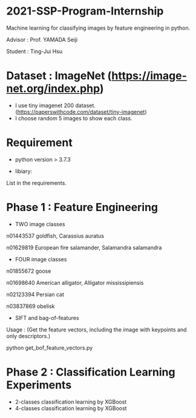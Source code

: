 # 2021-SSP-Program-Internship
Machine learning for classifying images by feature engineering in python.

Advisor : Prof. YAMADA Seiji

Student : Ting-Jui Hsu

# Dataset : ImageNet (https://image-net.org/index.php)

* I use tiny imagenet 200 dataset. (https://paperswithcode.com/dataset/tiny-imagenet)
* I choose random 5 images to show each class.

# Requirement

* python version > 3.7.3

* libiary:

List in the requirements.

# Phase 1 : Feature Engineering
* TWO image classes 

n01443537	goldfish, Carassius auratus

n01629819	European fire salamander, Salamandra salamandra

* FOUR image classes 

n01855672	goose

n01698640	American alligator, Alligator mississipiensis

n02123394	Persian cat

n03837869	obelisk

* SIFT and bag-of-features 

Usage : (Get the feature vectors, including the image with keypoints and only descriptors.)

python get_bof_feature_vectors.py


# Phase 2 : Classification Learning Experiments
* 2-classes classification learning by XGBoost
* 4-classes classification learning by XGBoost








